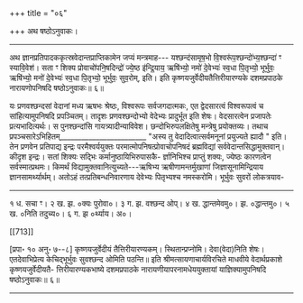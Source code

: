 +++
title = "०६"

+++
अथ षष्ठोऽनुवाकः।
________________________
अथ ज्ञानप्रतिपादककृत्स्रवेदान्तप्राप्तिकामेन जप्यं मन्त्रमाह---
यश्छन्द॑सामृष॒भो वि॒श्वरू॑प॒श्छन्दो॑भ्य॒श्छन्दा॑ ꣳ
स्यावि॒वेश॑। सता ꣳ शिक्य प्रोवाचो॑पनि॒षदिन्द्रो॑
ज्ये॒ष्ठ इ॑न्द्रि॒याय॒ ऋषि॑भ्यो॒ नमो॑ दे॒वेभ्यः॑
स्व॒धा पि॒तृभ्यो॒ भूर्भुवः॒ ऋषि॑भ्यो॒ मनो॑ दे॒वेभ्यः॑
स्व॒धा पि॒तृभ्यो॒ भूर्भुवः॒ सुव॒रोम्, इति।
इति कृष्णयजुर्वेदीयतैत्तिरीयारण्यके दशमप्रपाठके नारायणोपनिषदि षष्ठोऽनुवाकः॥ ६॥

यः प्रणवश्छन्दसां वेदानां मध्य ऋषभः श्रेष्ठः, विश्वरूपः सर्वजगदात्मकः, एत द्वेदसारत्वं विश्वरूपत्वं च सांहित्यामुपनिषदि प्रपञ्चितम्। तादृशः प्रणवश्छन्दोभ्यो वेदेभ्यः प्रादुर्भूत इति शेषः। वेदसारत्वेन प्रजापतेः प्रत्यभादित्यर्थः। स पुनश्छन्दांसि गायत्र्यादीन्याविवेश। छन्दोभिरुपलक्षितेषु मन्त्रेषु प्रयोक्तव्यः। तथाच प्रपञ्चसारेऽभिहितम्________________________ "अस्य तु वेदादित्वात्सर्वमनूनां प्रयुज्यते ह्यादौ " इति। तेन प्रणवेन प्रतिपाद्य इन्द्रः परमैश्वर्ययुक्तः परमात्मोपनिषत्प्रोवाचोपनिषदं ब्रह्मविद्यां सर्ववेदान्तसिद्धामुक्तवान्। कीदृश इन्द्रः। सतां शिक्यः सद्भिः कर्मानुष्ठायिभिरुपासकै-
र्ज्ञानिभिश्च प्राप्तुं शक्यः, ज्येष्ठः कारणत्वेन सर्वस्मात्प्रथमः। किमर्थं विद्यामुक्तवानित्युच्यते---ऋषिभ्य ऋषीणामन्तर्मुखाणां जिज्ञासूनामिन्द्रियाय ज्ञानसामर्थ्यार्थम्। अतोऽहं तत्प्रतिबन्धनिवारणाय देवेभ्यः पितृभ्यश्च नमस्करोमि। भूर्भुवः सुवरों लोकत्रयाव-
___________________________________________________
१ ध. सचा ꣳ। २ ख. झ. ०क्यः पुरोवा०। ३ ग. झ. वश्छन्द ओप्। ४ ख. द्धान्तमेवमु०। झ. ०द्धान्तमु०। ५ ख. ०निति तदुच्य०। ६ ग. झ ०र्थ्याय। अ०।

[[713]]

[प्रपा॰ १० अनु॰ ७--८] कृष्णयजुर्वेदीयं तैत्तिरीयारण्यकम्।
स्थितान्प्रप्नोमि। देवा(वेदा)निति शेषः। एतदेवाभिप्रेत्य केचिद्भूर्भुवः सुवश्छन्द ओमिति पठन्ति॥
इति श्रीमत्सायणाचार्यविरचिते माधवीये वेदार्थप्रकाशे कृष्णयजुर्वेदीयतै-
त्तिरीयारण्यकभाष्ये दशमप्रपाठके नारायणीयापरनामधेययुक्तायां
याज्ञिक्यामुपनिषदि षष्ठोऽनुवाकः॥ ६॥
________________________
